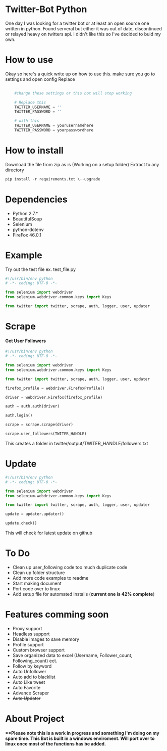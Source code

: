 # Twitter-Bot Python
One day I was looking for a twitter bot or at least an open source one written in python. Found serveral but either it was out of date, discontinued or relayed heavy on twitters api. I didn't like this so I've decided to buid my own.


# How to use
Okay so here's a quick write up on how to use this. 
make sure you go to settings and open config Replace 
```python
	
	#change these settings or this bot will stop working

    # Replace this
    TWITTER_USERNAME = ''
    TWITTER_PASSWORD = ''

    # with this
    TWITTER_USERNAME = yourusernamehere
    TWITTER_PASSWORD = yourpasswordhere

```

# How to install
Download the file from zip as is (Working on a setup folder)
Extract to any directory 

```python
pip install -r requirements.txt \--upgrade
```

# Dependencies
* Python 2.7.*
* BeautifulSoup
* Selenium
* python-dotenv
* FireFox 46.0.1

# Example
Try out the test file
ex. test_file.py


```python
#!/usr/bin/env python
# -*- coding: UTF-8 -*-

from selenium import webdriver
from selenium.webdriver.common.keys import Keys

from twitter import twitter, scrape, auth, logger, user, updater

```
# Scrape

<h4> Get User Followers </h4>

```python
#!/usr/bin/env python
# -*- coding: UTF-8 -*-

from selenium import webdriver
from selenium.webdriver.common.keys import Keys

from twitter import twitter, scrape, auth, logger, user, updater

firefox_profile = webdriver.FirefoxProfile()

driver = webdriver.Firefox(firefox_profile)

auth = auth.auth(driver)

auth.login()

scrape = scrape.scrape(driver)

scrape.user_followers(TWITER_HANDLE)
```
This creates a folder in twitter/output/TWITER_HANDLE/followers.txt

# Update
```python
#!/usr/bin/env python
# -*- coding: UTF-8 -*-

from selenium import webdriver
from selenium.webdriver.common.keys import Keys

from twitter import twitter, scrape, auth, logger, user, updater

update = updater.updater()

update.check()
```
This will check for latest update on github

# To Do
* Clean up user_following code too much duplicate code
* Clean up folder structure
* Add more code examples to readme
* Start making document
* Port code over to linux
* Add setup file for automated installs (**current one is 42% complete**)

# Features comming soon
* Proxy support
* Headless support
* Disable images to save memory
* Profile support
* Custom browser support
* Save organized data to excel (Username, Follower_count, Following_count) ect.
* Follow by keyword
* Auto Unfollower
* Auto add to blacklist
* Auto Like tweet
* Auto Favorite
* Advance Scraper
* ~~Auto Updater~~

# About Project
<h4> **Please note this is a work in progress and something I'm doing on my spare time. 
This Bot is built in a windows enviroment. Will port over to linux once most of the
functions has be added. </h4>